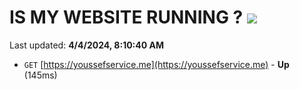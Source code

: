 # IS MY WEBSITE RUNNING ? [![](https://img.shields.io/static/v1?label=Sponsor&message=%E2%9D%A4&logo=GitHub&color=%23fe8e86)](https://github.com/sponsors/<username>)

Last updated: **4/4/2024, 8:10:40 AM**

- `GET` [https://youssefservice.me](https://youssefservice.me) - **Up** (145ms)
